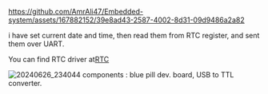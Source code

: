 
https://github.com/AmrAli47/Embedded-system/assets/167882152/39e8ad43-2587-4002-8d31-09d9486a2a82

i have set current date and time, then read them from RTC register, and sent them over UART.

You can find RTC driver at[RTC](https://github.com/AmrAli47/Embedded-system/tree/origin/STM32F103C8T6%20MCAL%20Layer/MCU%20Peripheral%20drivers/RTC)


![20240626_234044](https://github.com/AmrAli47/Embedded-system/assets/167882152/e0dd8e80-2d43-4d86-9db5-9aa2119499dd)
components : blue pill dev. board, USB to TTL converter.
